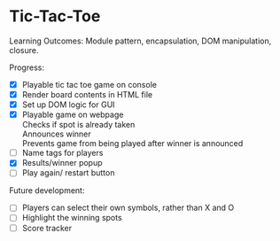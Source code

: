 # Tic-Tac-Toe

Learning Outcomes: Module pattern, encapsulation, DOM manipulation, closure.

Progress:
- [x] Playable tic tac toe game on console
- [x] Render board contents in HTML file
- [x] Set up DOM logic for GUI
- [x] Playable game on webpage <br>
       Checks if spot is already taken <br>
       Announces winner <br>
       Prevents game from being played after winner is announced <br>
- [ ] Name tags for players
- [x] Results/winner popup
- [ ] Play again/ restart button

Future development:
- [ ] Players can select their own symbols, rather than X and O
- [ ] Highlight the winning spots
- [ ] Score tracker
